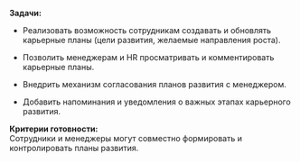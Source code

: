 **Задачи:**

- Реализовать возможность сотрудникам создавать и обновлять карьерные планы (цели развития, желаемые направления роста).
    
- Позволить менеджерам и HR просматривать и комментировать карьерные планы.
    
- Внедрить механизм согласования планов развития с менеджером.
    
- Добавить напоминания и уведомления о важных этапах карьерного развития.
    

**Критерии готовности:**  
Сотрудники и менеджеры могут совместно формировать и контролировать планы развития.